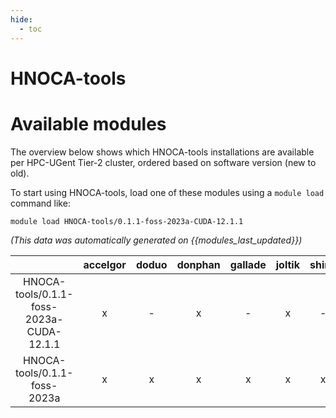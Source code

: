 ```yaml
---
hide:
  - toc
---
```


HNOCA-tools
===========

# Available modules


The overview below shows which HNOCA-tools installations are available per HPC-UGent Tier-2 cluster, ordered based on software version (new to old).

To start using HNOCA-tools, load one of these modules using a `module load` command like:

```shell
module load HNOCA-tools/0.1.1-foss-2023a-CUDA-12.1.1
```

*(This data was automatically generated on {{modules_last_updated}})*  

| |accelgor|doduo|donphan|gallade|joltik|shinx|
| :---: | :---: | :---: | :---: | :---: | :---: | :---: |
|HNOCA-tools/0.1.1-foss-2023a-CUDA-12.1.1|x|-|x|-|x|-|
|HNOCA-tools/0.1.1-foss-2023a|x|x|x|x|x|x|

